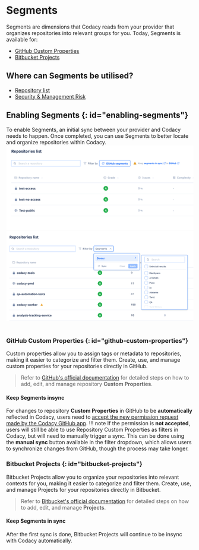 # Segments
Segments are dimensions that Codacy reads from your provider that organizes repositories into relevant groups for you. Today, Segments is available for: 
- [GitHub Custom Properties](#github-custom-properties)
- [Bitbucket Projects](#bitbucket-projects)
  

## Where can Segments be utilised?
- [Repository list](../managing-repositories/#provider-segments) 
- [Security & Management Risk](../managing-security-and-risk/)

## Enabling Segments {: id="enabling-segments"}
To enable Segments, an initial sync between your provider and Codacy needs to happen. Once completed, you can use Segments to better locate and organize repositories within Codacy.
![Segments sync](../organizations/images/Segments-no-sync.png)
![Segments after sync](../organizations/images/segments-after-sync.png)
<br><br>


### GitHub Custom Properties {: id="github-custom-properties"}
Custom properties allow you to assign tags or metadata to repositories, making it easier to categorize and filter them. Create, use, and manage custom properties for your repositories directly in GitHub. 

> Refer to [GitHub's official documentation](https://docs.github.com/en/organizations/managing-organization-settings/managing-custom-properties-for-repositories-in-your-organization#adding-custom-properties) for detailed steps on how to add, edit, and manage repository **Custom Properties**. 

#### Keep Segments insync
For changes to repository **Custom Properties** in GitHub to be **automatically** reflected in Codacy, users need to [accept the new permission request made by the Codacy GitHub app](https://docs.github.com/en/apps/using-github-apps/approving-updated-permissions-for-a-github-app). 
!!! note
    If the permission is **not accepted**, users will still be able to use Repository Custom Properties as filters in Codacy, but will need to manually trigger a sync. This can be done using the **manual sync** button available in the filter dropdown, which allows users to synchronize changes from GitHub, though the process may take longer.

### Bitbucket Projects {: id="bitbucket-projects"}
Bitbucket Projects allow you to organize your repositories into relevant contexts for you, making it easier to categorize and filter them. Create, use, and manage Projects for your repositories directly in Bitbucket. 

> Refer to [Bitbucket's official documentation](https://support.atlassian.com/bitbucket-cloud/docs/create-a-project/) for detailed steps on how to add, edit, and manage **Projects**. 

#### Keep Segments in sync
After the first sync is done, Bitbucket Projects will continue to be insync with Codacy automatically.


<br><br>